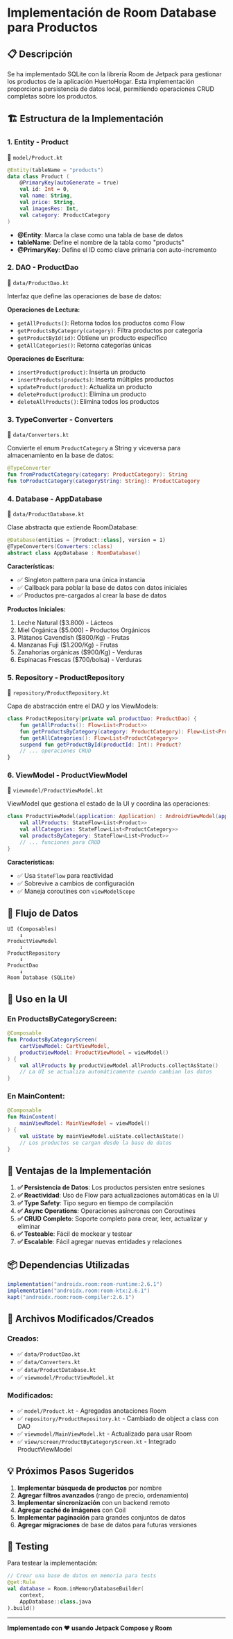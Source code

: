 # Implementación de Room Database para Productos

## 📋 Descripción

Se ha implementado SQLite con la librería Room de Jetpack para gestionar los productos de la aplicación HuertoHogar. Esta implementación proporciona persistencia de datos local, permitiendo operaciones CRUD completas sobre los productos.

## 🏗️ Estructura de la Implementación

### 1. **Entity - Product**
📁 `model/Product.kt`

```kotlin
@Entity(tableName = "products")
data class Product (
    @PrimaryKey(autoGenerate = true)
    val id: Int = 0,
    val name: String,
    val price: String,
    val imagesRes: Int,
    val category: ProductCategory
)
```

- **@Entity**: Marca la clase como una tabla de base de datos
- **tableName**: Define el nombre de la tabla como "products"
- **@PrimaryKey**: Define el ID como clave primaria con auto-incremento

### 2. **DAO - ProductDao**
📁 `data/ProductDao.kt`

Interfaz que define las operaciones de base de datos:

**Operaciones de Lectura:**
- `getAllProducts()`: Retorna todos los productos como Flow
- `getProductsByCategory(category)`: Filtra productos por categoría
- `getProductById(id)`: Obtiene un producto específico
- `getAllCategories()`: Retorna categorías únicas

**Operaciones de Escritura:**
- `insertProduct(product)`: Inserta un producto
- `insertProducts(products)`: Inserta múltiples productos
- `updateProduct(product)`: Actualiza un producto
- `deleteProduct(product)`: Elimina un producto
- `deleteAllProducts()`: Elimina todos los productos

### 3. **TypeConverter - Converters**
📁 `data/Converters.kt`

Convierte el enum `ProductCategory` a String y viceversa para almacenamiento en la base de datos:

```kotlin
@TypeConverter
fun fromProductCategory(category: ProductCategory): String
fun toProductCategory(categoryString: String): ProductCategory
```

### 4. **Database - AppDatabase**
📁 `data/ProductDatabase.kt`

Clase abstracta que extiende RoomDatabase:

```kotlin
@Database(entities = [Product::class], version = 1)
@TypeConverters(Converters::class)
abstract class AppDatabase : RoomDatabase()
```

**Características:**
- ✅ Singleton pattern para una única instancia
- ✅ Callback para poblar la base de datos con datos iniciales
- ✅ Productos pre-cargados al crear la base de datos

**Productos Iniciales:**
1. Leche Natural ($3.800) - Lácteos
2. Miel Orgánica ($5.000) - Productos Orgánicos
3. Plátanos Cavendish ($800/Kg) - Frutas
4. Manzanas Fuji ($1.200/Kg) - Frutas
5. Zanahorias orgánicas ($900/Kg) - Verduras
6. Espinacas Frescas ($700/bolsa) - Verduras

### 5. **Repository - ProductRepository**
📁 `repository/ProductRepository.kt`

Capa de abstracción entre el DAO y los ViewModels:

```kotlin
class ProductRepository(private val productDao: ProductDao) {
    fun getAllProducts(): Flow<List<Product>>
    fun getProductsByCategory(category: ProductCategory): Flow<List<Product>>
    fun getAllCategories(): Flow<List<ProductCategory>>
    suspend fun getProductById(productId: Int): Product?
    // ... operaciones CRUD
}
```

### 6. **ViewModel - ProductViewModel**
📁 `viewmodel/ProductViewModel.kt`

ViewModel que gestiona el estado de la UI y coordina las operaciones:

```kotlin
class ProductViewModel(application: Application) : AndroidViewModel(application) {
    val allProducts: StateFlow<List<Product>>
    val allCategories: StateFlow<List<ProductCategory>>
    val productsByCategory: StateFlow<List<Product>>
    // ... funciones para CRUD
}
```

**Características:**
- ✅ Usa `StateFlow` para reactividad
- ✅ Sobrevive a cambios de configuración
- ✅ Maneja coroutines con `viewModelScope`

## 🔄 Flujo de Datos

```
UI (Composables)
    ↕️
ProductViewModel
    ↕️
ProductRepository
    ↕️
ProductDao
    ↕️
Room Database (SQLite)
```

## 📱 Uso en la UI

### En ProductsByCategoryScreen:

```kotlin
@Composable
fun ProductsByCategoryScreen(
    cartViewModel: CartViewModel,
    productViewModel: ProductViewModel = viewModel()
) {
    val allProducts by productViewModel.allProducts.collectAsState()
    // La UI se actualiza automáticamente cuando cambian los datos
}
```

### En MainContent:

```kotlin
@Composable
fun MainContent(
    mainViewModel: MainViewModel = viewModel()
) {
    val uiState by mainViewModel.uiState.collectAsState()
    // Los productos se cargan desde la base de datos
}
```

## 🎯 Ventajas de la Implementación

1. **✅ Persistencia de Datos**: Los productos persisten entre sesiones
2. **✅ Reactividad**: Uso de Flow para actualizaciones automáticas en la UI
3. **✅ Type Safety**: Tipo seguro en tiempo de compilación
4. **✅ Async Operations**: Operaciones asíncronas con Coroutines
5. **✅ CRUD Completo**: Soporte completo para crear, leer, actualizar y eliminar
6. **✅ Testeable**: Fácil de mockear y testear
7. **✅ Escalable**: Fácil agregar nuevas entidades y relaciones

## 📦 Dependencias Utilizadas

```gradle
implementation("androidx.room:room-runtime:2.6.1")
implementation("androidx.room:room-ktx:2.6.1")
kapt("androidx.room:room-compiler:2.6.1")
```

## 🔧 Archivos Modificados/Creados

### Creados:
- ✅ `data/ProductDao.kt`
- ✅ `data/Converters.kt`
- ✅ `data/ProductDatabase.kt`
- ✅ `viewmodel/ProductViewModel.kt`

### Modificados:
- ✅ `model/Product.kt` - Agregadas anotaciones Room
- ✅ `repository/ProductRepository.kt` - Cambiado de object a class con DAO
- ✅ `viewmodel/MainViewModel.kt` - Actualizado para usar Room
- ✅ `view/screen/ProductByCategoryScreen.kt` - Integrado ProductViewModel

## 💡 Próximos Pasos Sugeridos

1. **Implementar búsqueda de productos** por nombre
2. **Agregar filtros avanzados** (rango de precio, ordenamiento)
3. **Implementar sincronización** con un backend remoto
4. **Agregar caché de imágenes** con Coil
5. **Implementar paginación** para grandes conjuntos de datos
6. **Agregar migraciones** de base de datos para futuras versiones

## 🧪 Testing

Para testear la implementación:

```kotlin
// Crear una base de datos en memoria para tests
@get:Rule
val database = Room.inMemoryDatabaseBuilder(
    context,
    AppDatabase::class.java
).build()
```

---

**Implementado con ❤️ usando Jetpack Compose y Room**
